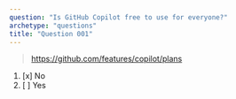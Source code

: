 ```yaml
---
question: "Is GitHub Copilot free to use for everyone?"
archetype: "questions"
title: "Question 001"
---
```


> https://github.com/features/copilot/plans
1. [x] No
1. [ ] Yes
